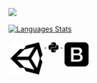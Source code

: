
<img src="http://cdn.sci-news.com/images/enlarge4/image_5797e-Jupiter.jpg"></br>

<!--[![Nicolas Castagnola Stats](https://github-readme-stats.vercel.app/api?username=NicolasCastagnola&theme=tokyonight)](https://github.com/NicolasCastagnola/github-readme-stats)-->

[![Languages Stats](https://github-readme-stats.vercel.app/api/top-langs/?username=NicolasCastagnola&layout=compact&theme=tokyonight)](https://github.com/NicolasCastagnola/github-readme-stats)

<p>
  <a href="https://unity.com/">
    <img src="https://github.com/NicolasCastagnola/NicolasCastagnola/blob/main/Resources/unity3.svg" alt="Unity" style="vertical-align:top; margin:4px">
  </a>  
  <a href="https://www.python.org/">
    <img src="https://github.com/NicolasCastagnola/NicolasCastagnola/blob/main/Resources/python2.svg" alt="Python" width="20" height="20" style="vertical-align:top; margin:4px">
  </a>
  <a href="https://getbootstrap.com/">
    <img src="https://github.com/NicolasCastagnola/NicolasCastagnola/blob/main/Resources/boot1.svg" alt="BootStrap" style="vertical-align:top; margin:4px">
  </a>
</p>
